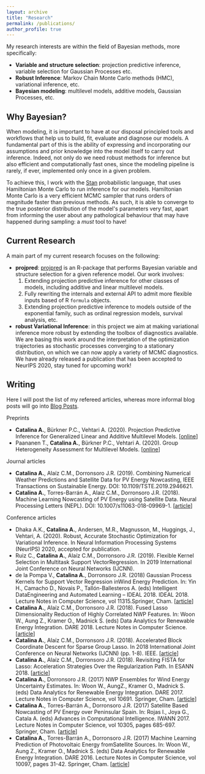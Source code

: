 ```yaml
---
layout: archive
title: "Research"
permalink: /publications/
author_profile: true
---
```


My research interests are within the field of Bayesian methods, more specifically:

  - **Variable and structure selection**: projection predictive inference, variable selection for Gaussian Processes etc.
  - **Robust Inference**: Markov Chain Monte Carlo methods (HMC), variational inference, etc.
  - **Bayesian modeling**: multilevel models, additive models, Gaussian Processes, etc.

## Why Bayesian?

When modeling, it is important to have at our disposal principled tools and workflows that help us to build, fit, evaluate and diagnose our models.
A fundamental part of this is the ability of expressing and incorporating our assumptions and prior knowledge into the model itself to carry out inference. 
Indeed, not only do we need robust methods for inference but also efficient and computationally fast ones, since the modeling pipeline is rarely, if ever, implemented only once in a given problem.

To achieve this, I work with the [Stan](http://mc-stan.org) probabilistic language, that uses Hamiltonian Monte Carlo to run inference for our models.
Hamiltonian Monte Carlo is a very efficient MCMC sampler that runs orders of magnitude faster than previous methods.
As such, it is able to converge to the true posterior distribution of the model's parameters very fast, apart from informing the user about any pathological behaviour that may have happened during sampling: a *must* tool to have!

## Current Research

A main part of my current research focuses on the following:

  - **projpred**: [projpred](https://github.com/stan-dev/projpred.git) is an R-package that performs Bayesian variable and structure selection for a given reference model. Our work involves:
    1. Extending projection predictive inference for other classes of models, including additive and linear multilevel models.
    2. Fully rewriting the internals and external API to admit more flexible inputs based of R `formula` objects.
    2. Extending projection predictive inference to models outside of the exponential family, such as ordinal regression models, survival analysis, etc.
  - **robust Variational Inference**: in this project we aim at making variational inference more robust by extending the toolbox of diagnostics available. We are basing this work around the interpretation of the optimization trajectories as stochastic processes converging to a stationary distribution, on which we can now apply a variety of MCMC diagnostics. We have already released a publication that has been accepted to NeurIPS 2020, stay tuned for upcoming work!

## Writing

Here I will post the list of my refereed articles, whereas more informal blog posts will go into [Blog Posts](http://alejandrocatalina.github.io/year-archive/).

Preprints

  - **Catalina A.**, Bürkner P.C., Vehtari A. (2020). Projection Predictive Inference for Generalized Linear and Additive Multilevel Models. [[online](https://arxiv.org/abs/2010.06994)]
  - Paananen T., **Catalina A.**, Bürkner P.C., Vehtari A. (2020). Group Heterogeneity Assessment for Multilevel Models. [[online](https://arxiv.org/abs/2005.02773v1)]

Journal articles

  - **Catalina A.**, Alaíz C.M., Dorronsoro J.R. (2019). Combining Numerical Weather Predictions and Satellite Data for PV Energy Nowcasting, IEEE Transactions on Sustainable Energy. DOI: 10.1109/TSTE.2019.2946621.
  - **Catalina A.**, Torres-Barrán A., Alaíz C.M., Dorronsoro J.R. (2018). Machine Learning Nowcasting of PV Energy using Satellite Data. Neural Processing Letters (NEPL). DOI: 10.1007/s11063-018-09969-1. [[article](https://link.springer.com/article/10.1007/s11063-018-09969-1)]
  
Conference articles
  - Dhaka A.K., **Catalina A.**, Andersen, M.R., Magnusson, M., Huggings, J., Vehtari, A. (2020). Robust, Accurate Stochastic Optimization for Variational Inference. In Neural Information Processing Systems (NeurIPS) 2020, accepted for publication.
  - Ruiz C., **Catalina A.**, Alaíz C.M., Dorronsoro J.R. (2019). Flexible Kernel Selection in Multitask Support VectorRegression. In 2019 International Joint Conference on Neural Networks (IJCNN).
  - de la Pompa V., **Catalina A.**, Dorronsoro J.R. (2018) Gaussian Process Kernels for Support Vector Regression inWind Energy Prediction. In: Yin H., Camacho D., Novais P., Tallón-Ballesteros A. (eds) Intelligent DataEngineering and Automated Learning – IDEAL 2018. IDEAL 2018. Lecture Notes in Computer Science, vol 11315.Springer, Cham. [[article](https://link.springer.com/chapter/10.1007/978-3-030-03496-2_17)]
  - **Catalina A.**, Alaíz C.M., Dorronsoro J.R. (2018). Fused Lasso Dimensionality Reduction of Highly Correlated NWP Features. In: Woon W., Aung Z., Kramer O., Madnick S. (eds) Data Analytics for Renewable Energy Integration. DARE 2018. Lecture Notes in Computer Science. [[article](https://link.springer.com/chapter/10.1007/978-3-030-04303-2_2)]
  - **Catalina A.**, Alaíz C.M., Dorronsoro J.R. (2018). Accelerated Block Coordinate Descent for Sparse Group Lasso. In 2018 International Joint Conference on Neural Networks (IJCNN) (pp. 1-8). IEEE. [[article](http://ieeexplore.ieee.org/stamp/stamp.jsp?tp=&arnumber=8489078)]
  - **Catalina A.**, Alaíz C.M., Dorronsoro J.R. (2018). Revisiting FISTA for Lasso: Acceleration Strategies Over the Regularization Path. In ESANN 2018. [[article](https://www.semanticscholar.org/paper/Revisiting-FISTA-for-Lasso%3A-Acceleration-Strategies-Catalina-Ala%C3%ADz/4e8c7545da99363624ab58e709bfeaeecbcd1af1)]
  - **Catalina A.**, Dorronsoro J.R. (2017) NWP Ensembles for Wind Energy Uncertainty Estimates. In: Woon W., AungZ., Kramer O., Madnick S. (eds) Data Analytics for Renewable Energy Integration. DARE 2017. Lecture Notes in Computer Science, vol 10691. Springer, Cham. [[article](https://link.springer.com/chapter/10.1007/978-3-319-71643-5_11)]
  - **Catalina A.**, Torres-Barrán A., Dorronsoro J.R. (2017) Satellite Based Nowcasting of PV Energy over Peninsular Spain. In: Rojas I., Joya G., Catala A. (eds) Advances in Computational Intelligence. IWANN 2017. Lecture Notes in Computer Science, vol 10305, pages 685-697. Springer, Cham. [[article](https://link.springer.com/chapter/10.1007/978-3-319-59153-7_59)]
  - **Catalina A.**, Torres-Barrán A., Dorronsoro J.R. (2017) Machine Learning Prediction of Photovoltaic Energy fromSatellite Sources. In: Woon W., Aung Z., Kramer O., Madnick S. (eds) Data Analytics for Renewable Energy Integration. DARE 2016. Lecture Notes in Computer Science, vol 10097, pages 31-42. Springer, Cham. [[article](https://link.springer.com/chapter/10.1007/978-3-319-50947-1_4)]
